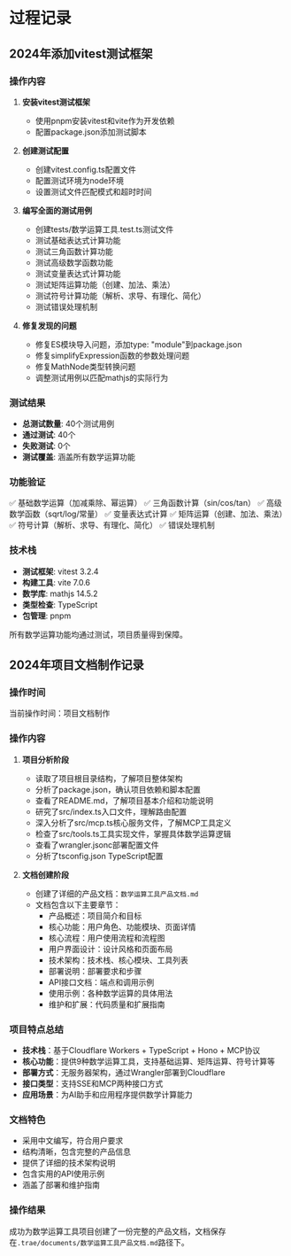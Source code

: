 # 过程记录

## 2024年添加vitest测试框架

### 操作内容
1. **安装vitest测试框架**
   - 使用pnpm安装vitest和vite作为开发依赖
   - 配置package.json添加测试脚本

2. **创建测试配置**
   - 创建vitest.config.ts配置文件
   - 配置测试环境为node环境
   - 设置测试文件匹配模式和超时时间

3. **编写全面的测试用例**
   - 创建tests/数学运算工具.test.ts测试文件
   - 测试基础表达式计算功能
   - 测试三角函数计算功能
   - 测试高级数学函数功能
   - 测试变量表达式计算功能
   - 测试矩阵运算功能（创建、加法、乘法）
   - 测试符号计算功能（解析、求导、有理化、简化）
   - 测试错误处理机制

4. **修复发现的问题**
   - 修复ES模块导入问题，添加type: "module"到package.json
   - 修复simplifyExpression函数的参数处理问题
   - 修复MathNode类型转换问题
   - 调整测试用例以匹配mathjs的实际行为

### 测试结果
- **总测试数量**: 40个测试用例
- **通过测试**: 40个
- **失败测试**: 0个
- **测试覆盖**: 涵盖所有数学运算功能

### 功能验证
✅ 基础数学运算（加减乘除、幂运算）
✅ 三角函数计算（sin/cos/tan）
✅ 高级数学函数（sqrt/log/常量）
✅ 变量表达式计算
✅ 矩阵运算（创建、加法、乘法）
✅ 符号计算（解析、求导、有理化、简化）
✅ 错误处理机制

### 技术栈
- **测试框架**: vitest 3.2.4
- **构建工具**: vite 7.0.6
- **数学库**: mathjs 14.5.2
- **类型检查**: TypeScript
- **包管理**: pnpm

所有数学运算功能均通过测试，项目质量得到保障。

## 2024年项目文档制作记录

### 操作时间
当前操作时间：项目文档制作

### 操作内容
1. **项目分析阶段**
   - 读取了项目根目录结构，了解项目整体架构
   - 分析了package.json，确认项目依赖和脚本配置
   - 查看了README.md，了解项目基本介绍和功能说明
   - 研究了src/index.ts入口文件，理解路由配置
   - 深入分析了src/mcp.ts核心服务文件，了解MCP工具定义
   - 检查了src/tools.ts工具实现文件，掌握具体数学运算逻辑
   - 查看了wrangler.jsonc部署配置文件
   - 分析了tsconfig.json TypeScript配置

2. **文档创建阶段**
   - 创建了详细的产品文档：`数学运算工具产品文档.md`
   - 文档包含以下主要章节：
     - 产品概述：项目简介和目标
     - 核心功能：用户角色、功能模块、页面详情
     - 核心流程：用户使用流程和流程图
     - 用户界面设计：设计风格和页面布局
     - 技术架构：技术栈、核心模块、工具列表
     - 部署说明：部署要求和步骤
     - API接口文档：端点和调用示例
     - 使用示例：各种数学运算的具体用法
     - 维护和扩展：代码质量和扩展指南

### 项目特点总结
- **技术栈**：基于Cloudflare Workers + TypeScript + Hono + MCP协议
- **核心功能**：提供9种数学运算工具，支持基础运算、矩阵运算、符号计算等
- **部署方式**：无服务器架构，通过Wrangler部署到Cloudflare
- **接口类型**：支持SSE和MCP两种接口方式
- **应用场景**：为AI助手和应用程序提供数学计算能力

### 文档特色
- 采用中文编写，符合用户要求
- 结构清晰，包含完整的产品信息
- 提供了详细的技术架构说明
- 包含实用的API使用示例
- 涵盖了部署和维护指南

### 操作结果
成功为数学运算工具项目创建了一份完整的产品文档，文档保存在`.trae/documents/数学运算工具产品文档.md`路径下。